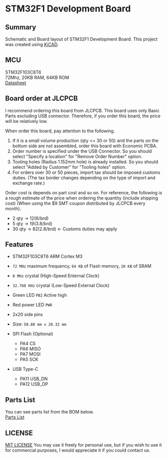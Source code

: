 # STM32F1 Development Board

## Summary
Schematic and Board layout of STM32F1 Development Board. This project was created using [KiCAD](https://www.kicad.org/).

## MCU
STM32F103C8T6  
72Mhz, 20KB RAM, 64KB ROM  
[Datasheet](https://www.st.com/resource/en/datasheet/stm32f103cb.pdf)

## Board order at JLCPCB
I recommend ordering this board from JLCPCB. This board uses only Basic Parts excluding USB connector. Therefore, if you order this board, the price will be relatively low. 

When order this board, pay attention to the following.
1. If it is a small volume production (qty <= 30 or 50) and the parts on the bottom side are not assembled, order this board with Economic PCBA.
2. Order number is specified under the USB Connector. So you should select "Specify a location" for "Remove Order Number" option. 
3. Tooling holes (Radius 1.152mm hole) is already installed. So you should select "Added by Customer" for "Tooling holes" option.
4. For orders over 30 or 50 pieces, import tax should be imposed customs duties. (The tax border changes depending on the type of import and exchange rate.)

Order cost is depends on part cost and so on. For reference, the following is a rough estimate of the price when ordering the quantity (include shipping cost) (When using the $9 SMT coupon distributed by JLCPCB every month).
*  2 qty -> $12 ($6/brd)
*  5 qty -> $19 ($3.8/brd)
* 30 qty -> $82 ($2.8/brd) <- Customs duties may apply

## Features
* STM32F103C8T6 ARM Cortex M3
* `72 MHz` maximum frequency, `64 KB` of Flash memory, `20 KB` of SRAM
* `8 MHz` crystal (High-Speed Enternal Clock)
* `32.768 KHz` crystal (Low-Speed External Clock)
* Green LED `PB2` Active high
* Red power LED `PWR`
* 2x20 side pins
* Size: `50.80 mm x 20.32 mm`

* SPI Flash (Optional)
  * PA4 CS
  * PA6 MISO
  * PA7 MOSI
  * PA5 SCK

* USB Type-C
  * PA11 USB_DN
  * PA12 USB_DP

## Parts List
You can see parts list from the BOM below.  
[Parts List](/production/bom.csv)

## LICENSE
[MIT LICENSE](/LICENSE)
You may use it freely for personal use, but if you wish to use it for commercial purposes, I would appreciate it if you could contact us.
